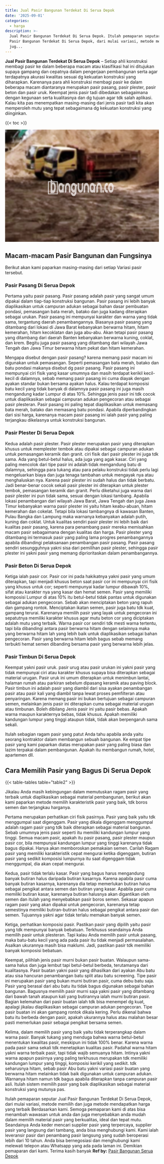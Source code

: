 ```yaml
---
title: Jual Pasir Bangunan Terdekat Di Serua Depok
date: '2025-09-01'
categories:
  - harga
description: >-
  Jual Pasir Bangunan Terdekat Di Serua Depok. Itulah pemaparan seputar Jual
  Pasir Bangunan Terdekat Di Serua Depok, dari mulai variasi, metode memilih dan
  jug...
---
```


**Jual Pasir Bangunan Terdekat Di Serua Depok** – Setiap ahli konstruksi membagi pasir ke dalam beberapa macam atau klasifikasi hal ini ditujukan supaya gampang dan cepatnya dalam pengerjaan pembangunan serta agar terdapatnya akurasi kwalitas sesuai dg kekuatan konstruksi yang diharapkan. Karenanya para ahli konstruksi membagi pasir ke dalam beberapa macam diantaranya merupakan pasir pasang, pasir plester, pasir beton dan pasir uruk. Keempat jenis pasir tadi dibedakan sebagaimana dengan kegunaan serta kualitasnya dan dg tujuan agar tdk salah aplikasi. Kalau kita pas menempatkan masing-masing dari jenis pasir tadi kita akan memperoleh mutu yang tepat sebagaimana dg kekuatan konstruksi yang diinginkan.

{{< toc >}}

![Jual Pasir Bangunan Terdekat Di Serua Depok](/images/jual-pasir-bangunan-12.png)

## Macam-macam Pasir Bangunan dan Fungsinya

Berikut akan kami paparkan masing-masing dari setiap Variasi pasir tersebut.

### Pasir Pasang Di Serua Depok

Pertama yaitu pasir pasang. Pasir pasang adalah pasir yang sangat umum dipakai dalam tiap-tiap konstruksi bangunan. Pasir pasang ini lebih banyak diaplikasikan untuk campuran adukan sebagai bahan dasar pembuatan pondasi, pemasangan bata merah, batako dan juga kadang diterapkan sebagai urukan. Pasir pasang ini mempunyai karakter dan warna yang tidak sama, tergantung daerah penambangannya. Biasanya pasir pasang yang ditambang dari lokasi di Jawa Barat kebanyakan berwarna hitam, hitam kemerahan, hitam kecoklatan dan juga abu-abu. Akan tetapi pasir pasang yang ditambang dari daerah Banten kebanyakan berwarna kuning, coklat, dan krem. Begitu juga pasir pasang yang ditambang dari wilayah Jawa Tengah dan Jawa Timur berwarna hitam pekat dan hitam kemerahan.

Mengapa disebut dengan pasir pasang? karena memang pasir macam ini digunakan untuk pemasangan. Seperti pemasangan bata merah, batako dan batu pondasi makanya disebut dg pasir pasang. Pasir pasang ini mempunyai ciri fisik yang kasar umumnya dan masih terdapat kerikil kecil-kecil di dalamnya, sebab memang pasir pasang ini cuma diayak dengan ayakan standar bukan bersama ayakan halus. Kalau terdapat komposisi batu kecil yang tidak banyak di dalamnya pasir pasang ini juga masih mengandung kadar Lumpur di atas 10%. Sehingga jenis pasir ini tdk cocok untuk diaplikasikan sebagai campuran adukan pengecoran atau sebagai pasir plesteran. Pasir pasang ini paling tepat diaplikasikan untuk memasang bata merah, batako dan memasang batu pondasi. Apabila diperbandingkan dari sisi harga, karenanya macam pasir pasang ini ialah pasir yang paling terjangkau dikelasnya untuk konstruksi bangunan.

### Pasir Plester Di Serua Depok

Kedua adalah pasir plester. Pasir plester merupakan pasir yang diterapkan khusus untuk memplester tembok atau dipakai sebagai campuran adukan untuk pemasangan keramik dan granit. ciri fisik dari pasir plester ini juga tdk sama. Ada yang betul-betul halus, ada juga yang agak kasar. Ciri yang paling mencolok dari tipe pasir ini adalah tidak mengandung batu di dalamnya, sehingga para tukang atau para pelaku konstruksi tidak perlu lagi mengeluarkan biaya dan juga tenaga tambahan untuk mengayak nya atau menghaluskan nya. Karena pasir plester ini sudah halus dan tidak berbatu. Jadi benar-benar cocok sekali pasir plester ini diterapkan untuk plester tembok, pemasangan keramik dan granit. Perlu diketahui juga warna dari pasir plester ini pun tidak sama, sesuai dengan lokasi tambang. Apabila lokasi penambangan dari wilayah Jawa Barat, Jawa Tengah dan juga Jawa Timur kebanyakan warna pasir plester ini yaitu hitam keabu-abuan, hitam kemerahan dan cokelat. Tetapi bila lokasi tambangnya di kawasan Banten, Pulau Bangka dan Lampung maka warnanya kebanyakan adalah putih, kuning dan coklat. Untuk kualitas sendiri pasir plester ini lebih baik dari kualitas pasir pasang, karena para penambang pasir mereka memisahkan macam pasir sebagaimana dengan kualitas dan harga. Pasir plester yang ditambang ini termasuk pasir yang paling lama progres penambangannya apabila dibandingi pelaksanaan penambangan pasir pasang. Pasir pasang sendiri sesungguhnya yakni sisa dari pemilihan pasir plester, sehingga pasir plester ini yakni pasir yang memang diprioritaskan dalam penambangannya.

### Pasir Beton Di Serua Depok

Ketiga ialah pasir cor. Pasir cor ini pada hakikatnya yakni pasir yang umum diterapkan, tapi menjadi khusus beton saat pasir cor ini mempunyai ciri fisik yang khusus untuk cor; seperti mempunyai kadar lumpur dibawah 10%, sifat atau karakter nya yang kasar dan hemat semen. Pasir yang memiliki komposisi Lumpur di atas 10% itu betul-betul tidak pantas untuk digunakan sebagai adukan pengecoran. Sebab akan menciptakan beton yang rapuh dan gampang rontok. Menciptakan ikatan semen, pasir juga batu tdk kuat, gampang terurai. Karenanya memilih pasir yang layak untuk pengecoran ini sepatutnya memiliki karakter khusus agar mutu beton cor yang diciptakan adalah mutu yang terbaik. Warna pasir cor sendiri tdk mesti warna tertentu, tapi bila dibandingi antara pasir berwarna hitam dengan selainnya maka yang berwarna hitam lah yang lebih baik untuk diaplikasikan sebagai bahan pengecoran. Pasir yang berwarna hitam lebih bagus sebab memang terbukti hemat semen dibanding bersama pasir yang berwarna lebih jelas.

### Pasir Timbun Di Serua Depok

Keempat yakni pasir uruk. pasir urug atau pasir urukan ini yakni pasir yang tidak mempunyai ciri atau karakter khusus supaya bisa diterapkan sebagai material urugan. Pasir uruk ini umum diterapkan untuk menimbun lantai, halaman rumah atau parkiran sebelum dipasang keramik atau paving block. Pasir timbun ini adalah pasir yang diambil dari sisa ayakan penambangan pasir atau pasir kali yang diambil tanpa lewat proses pemfilteran atau penyaringan. Karena memang pasir ini bukan bertujuan sebagai campuran semen, melainkan jenis pasir ini diterapkan cuma sebagai material urugan atau timbunan. Boleh dibilang Jenis pasir ini yaitu pasir bebas. Apakah warna maupun karakternya bebas, tidak khusus. Apakah memiliki kandungan lumpur yang tinggi ataupun tidak, tidak akan berpengaruh sama sekali.

Itulah sebagian ragam pasir yang patut Anda tahu apabila anda yaitu seorang kontraktor dalam membangun sebuah bangunan. Ke empat tipe pasir yang kami paparkan diatas merupakan pasir yang paling biasa dan lazim terpakai dalam pembangunan. Apakah itu membangun rumah, hotel, apartemen dll.

## Cara Memilih Pasir yang Bagus Di Serua Depok

{{< table-tables table="table2" >}}

Jikalau Anda masih kebingungan dalam memutuskan ragam pasir yang terbaik untuk diaplikasikan sebagai material pembangunan, berikut akan kami paparkan metode memilih karakteristik pasir yang baik, tdk boros semen dan terjangkau harganya.

Pertama merupakan perhatikan ciri fisik pasirnya. Pasir yang baik yaitu tdk menggumpal saat digenggam. Pasir yang dikala digenggam menggumpal adalah ragam pasir yang tdk baik diterapkan sebagai material bangunan. Sebab umumnya jenis pasir seperti itu memiliki kandungan lumpur yang tinggi. Semua macam pasir, apakah itu pasir pasang, pasir plester maupun pasir cor, bila mempunyai kandungan lumpur yang tinggi karenanya tidak bagus dipakai. Hanya akan memboroskan pemakaian semen. Carilah Ragam pasir yang memiliki karakteristik cepat mengurai ketika digenggam, butiran pasir yang sedikit komposisi lumpurnya itu saat digenggam tidak menggumpal, dia akan cepat mengurai.

Kedua, pasir tidak terlalu kasar. Pasir yang bagus harus mengandung banyak butiran halus daripada butiran kasarnya. Karena apabila pasir cuma banyak butiran kasarnya, karenanya dia tetap memerlukan butiran halus sebagai pengikat antara semen dan butiran yang kasar. Apabila pasir cuma memiliki butiran kasar, karenanya butiran halusnya akan digantikan oleh semen dan itulah yang menyebabkan pasir boros semen. Sekasar apapun ragam pasir yang akan dipakai untuk pengecoran, karenanya tetap semestinya memiliki butiran-butiran halus sebagai pengikat antara pasir dan semen. Tujuannya yakni agar tidak terlalu memakan banyak semen.

Ketiga, perhatikan komposisi pasir. Pastikan pasir yang dipilih yaitu pasir yang tdk mempunyai banyak bebatuan. Terkhusus seandainya Anda memilih pasir untuk plesteran. Tapi kalau Anda memilih pasir untuk pasang, maka batu-batu kecil yang ada pada pasir itu tidak menjadi permasalahan. Asalkan ukurannya masih bisa maklumi. Jadi, pastikan pasir tdk memiliki banyak komposisi bebatuan.

Keempat, pilihlah jenis pasir murni bukan pasir buatan. Walaupun sama-sama halus dan juga lembut tapi betul-betul berbeda, terutamanya dari kualitasnya. Pasir buatan yakni pasir yang dihasilkan dari ayakan Abu batu atau sisa hancuran penambangan batu split atau batu screening. Tipe pasir ini merupakan pasir yang bukan murni butiran pasir, cuma debu batu saja. Pasir yang berasal dari abu batu itu tidak bagus digunakan sebagai bahan bangunan. Bagusnya memilih pasir murni saja yakni pasir yang ditambang dari bawah tanah ataupun kali yang butirannya ialah murni butiran pasir. Bagian kelemahan dari pasir buatan ialah tdk bisa menempel dg kuat, apalagi jikalau diaplikasikan sebagai campuran adukan pengecoran. Tipe pasir buatan ini akan gampang rontok dikala kering. Perlu dikenal bahwa batu itu berbeda dengan pasir, apakah ukurannya halus atau malahan besar pasti memerlukan pasir sebagai pengikat bersama semen.

Kelima, dalam memilih pasir yang baik yaitu tidak terperangkap dalam warna pasir. Banyak tukang yang menduga bahwa warna betul-betul menentukan kwalitas pasir, meskipun ini tidak 100% benar. Karena warna pada pasir sama sekali tdk menetapkan kualitas pasir. Padahal warna hitam yakni warna terbaik pasir, tapi tidak wajib semuanya hitam. Intinya yakni warna apapun pasirnya yang paling terkhusus merupakan tdk memiliki kandungan lumpur yang tinggi, komposisi kerikil yang sedikit. tdk seharusnya hitam, sebab pasir Abu batu yakni variasi pasir buatan yang berwarna hitam melainkan tidak baik digunakan untuk campuran adukan. Warnanya hitam namun tdk bagus apabila diterapkan tanpa campuran pasir asli. Itulah sistem memilih pasir yang baik diaplikasikan sebagai material konstruksi yang mutunya pas.

Itulah pemaparan seputar Jual Pasir Bangunan Terdekat Di Serua Depok, dari mulai variasi, metode memilih dan juga metode mendapatkan harga yang terbaik Berdasarkan kami. Semoga pemaparan kami di atas bisa menambah wawasan untuk anda dan juga menyebabkan anda mudah dalam memilih material pasir yang berkualitas, ideal dan tepat mutu. Seandainya Anda keder mencari supplier pasir yang terpercaya, supplier pasir yang langsung dari tambang, anda bisa menghubungi kami. Kami ialah leveransir pasir dari penambang pasir langsung yang sudah beroperasi lebih dari 10 tahun. Anda bisa bernegosiasi dan menghubungi kami melewati telepon atau Whatsapp yang ada pada laman ini. Demikian pemaparan dari kami. Terima kasih banyak
**Ref by:** [Pasir Bangunan Serua Depok](https://id.wikipedia.org/wiki/Pasir)
